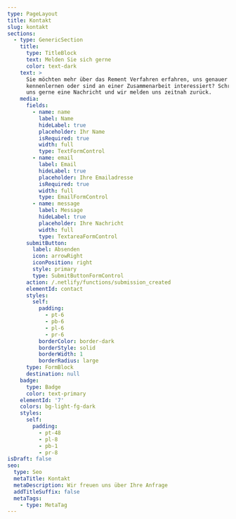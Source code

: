 ```yaml
---
type: PageLayout
title: Kontakt
slug: kontakt
sections:
  - type: GenericSection
    title:
      type: TitleBlock
      text: Melden Sie sich gerne
      color: text-dark
    text: >
      Sie möchten mehr über das Rement Verfahren erfahren, uns genauer
      kennenlernen oder sind an einer Zusammenarbeit interessiert? Schreiben Sie
      uns gerne eine Nachricht und wir melden uns zeitnah zurück.
    media:
      fields:
        - name: name
          label: Name
          hideLabel: true
          placeholder: Ihr Name
          isRequired: true
          width: full
          type: TextFormControl
        - name: email
          label: Email
          hideLabel: true
          placeholder: Ihre Emailadresse
          isRequired: true
          width: full
          type: EmailFormControl
        - name: message
          label: Message
          hideLabel: true
          placeholder: Ihre Nachricht
          width: full
          type: TextareaFormControl
      submitButton:
        label: Absenden
        icon: arrowRight
        iconPosition: right
        style: primary
        type: SubmitButtonFormControl
      action: /.netlify/functions/submission_created
      elementId: contact
      styles:
        self:
          padding:
            - pt-6
            - pb-6
            - pl-6
            - pr-6
          borderColor: border-dark
          borderStyle: solid
          borderWidth: 1
          borderRadius: large
      type: FormBlock
      destination: null
    badge:
      type: Badge
      color: text-primary
    elementId: '7'
    colors: bg-light-fg-dark
    styles:
      self:
        padding:
          - pt-48
          - pl-8
          - pb-1
          - pr-8
isDraft: false
seo:
  type: Seo
  metaTitle: Kontakt
  metaDescription: Wir freuen uns über Ihre Anfrage
  addTitleSuffix: false
  metaTags:
    - type: MetaTag
---
```

